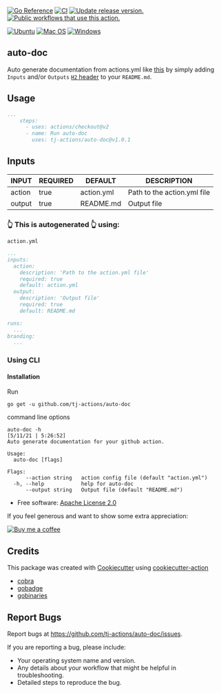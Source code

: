 [![Go Reference](https://pkg.go.dev/badge/github.com/tj-actions/auto-doc.svg)](https://pkg.go.dev/github.com/tj-actions/auto-doc)
[![CI](https://github.com/tj-actions/auto-doc/workflows/CI/badge.svg)](https://github.com/tj-actions/auto-doc/actions?query=workflow%3ACI)
[![Update release version.](https://github.com/tj-actions/auto-doc/workflows/Update%20release%20version./badge.svg)](https://github.com/tj-actions/auto-doc/actions?query=workflow%3A%22Update+release+version.%22)
[![Public workflows that use this action.](https://img.shields.io/endpoint?url=https%3A%2F%2Fapi-tj-actions1.vercel.app%2Fapi%2Fgithub-actions%2Fused-by%3Faction%3Dtj-actions%2Fauto-doc%26badge%3Dtrue)](https://github.com/search?o=desc\&q=tj-actions+auto-doc+language%3AYAML\&s=\&type=Code)

[![Ubuntu](https://img.shields.io/badge/Ubuntu-E95420?logo=ubuntu\&logoColor=white)](https://docs.github.com/en/actions/reference/workflow-syntax-for-github-actions#jobsjob_idruns-on)
[![Mac OS](https://img.shields.io/badge/mac%20os-000000?logo=macos\&logoColor=F0F0F0)](https://docs.github.com/en/actions/reference/workflow-syntax-for-github-actions#jobsjob_idruns-on)
[![Windows](https://img.shields.io/badge/Windows-0078D6?logo=windows\&logoColor=white)](https://docs.github.com/en/actions/reference/workflow-syntax-for-github-actions#jobsjob_idruns-on)

## auto-doc

Auto generate documentation from actions.yml like [this](#inputs) by simply adding `Inputs` and/or `Outputs` [`H2` header](https://github.com/adam-p/markdown-here/wiki/Markdown-Cheatsheet#headers) to your `README.md`.


## Usage

```yaml
...
    steps:
      - uses: actions/checkout@v2
      - name: Run auto-doc
        uses: tj-actions/auto-doc@v1.0.1
```

## Inputs

<!-- AUTO-DOC-INPUT:START - Do not remove or modify this section --> 

| INPUT  | REQUIRED |  DEFAULT   |         DESCRIPTION         |
|--------|----------|------------|-----------------------------|
| action | true     | action.yml | Path to the action.yml file |
| output | true     | README.md  | Output file                 |

<!-- AUTO-DOC-INPUT:END -->

### 👆 This is autogenerated 👆 using:

`action.yml`

```yaml
...
inputs:
  action:
    description: 'Path to the action.yml file'
    required: true
    default: action.yml
  output:
    description: 'Output file'
    required: true
    default: README.md

runs:
  ...
branding:
  ...
```

### Using CLI

#### Installation

Run

    go get -u github.com/tj-actions/auto-doc

command line options

    auto-doc -h                                                                                                                               [5/11/21 | 5:26:52]
    Auto generate documentation for your github action.

    Usage:
      auto-doc [flags]

    Flags:
          --action string   action config file (default "action.yml")
      -h, --help            help for auto-doc
          --output string   Output file (default "README.md")

*   Free software: [Apache License 2.0](LICENSE)

If you feel generous and want to show some extra appreciation:

[![Buy me a coffee][buymeacoffee-shield]][buymeacoffee]

[buymeacoffee]: https://www.buymeacoffee.com/jackton1

[buymeacoffee-shield]: https://www.buymeacoffee.com/assets/img/custom_images/orange_img.png

## Credits

This package was created with [Cookiecutter](https://github.com/cookiecutter/cookiecutter) using [cookiecutter-action](https://github.com/tj-actions/cookiecutter-action)

*   [cobra](https://github.com/spf13/cobra/cobra)
*   [gobadge](https://github.com/AlexBeauchemin/gobadge)
*   [gobinaries](https://github.com/tj/gobinaries)

## Report Bugs

Report bugs at https://github.com/tj-actions/auto-doc/issues.

If you are reporting a bug, please include:

*   Your operating system name and version.
*   Any details about your workflow that might be helpful in troubleshooting.
*   Detailed steps to reproduce the bug.
